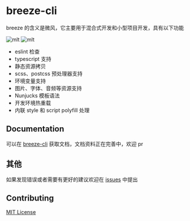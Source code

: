 # breeze-cli

breeze 的含义是微风，它主要用于混合式开发和小型项目开发，具有以下功能

![mlt](https://img.shields.io/badge/License-MIT-brightgreen) ![mlt](https://img.shields.io/badge/npm-1.0.0-brightgreen)

- eslint 检查
- typescript 支持
- 静态资源拷贝
- scss、postcss 预处理器支持
- 环境变量支持
- 图片、字体、音频等资源支持
- Nunjucks 模板语法
- 开发环境热重载
- 内联 style 和 script polyfill 处理

## Documentation

可以在 [breeze-cli](https://bosens-china.github.io/breeze-cli/) 获取文档，文档资料正在完善中，欢迎 pr

## 其他

如果发现错误或者需要有更好的建议欢迎在 [issues](https://github.com/bosens-China/breeze-cli/issues) 中提出

## Contributing

[MIT License](/License)
